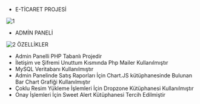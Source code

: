- E-TİCARET PROJESİ
  
![1](https://github.com/user-attachments/assets/6abbb72b-e69f-4270-bef0-0f4d428ff557)
- ADMİN PANELİ
  
![2](https://github.com/user-attachments/assets/2a62125b-0808-4c1a-b426-cdb1ed8e11d9)
ÖZELLİKLER
* Admin Panelli PHP Tabanlı Projedir
* İletişim ve Şifremi Unuttum Kısmında Php Mailer Kullanılmıştır
* MySQL Veritabanı Kullanılmıştır
* Admin Panelinde Satış Raporları İçin Chart.JS kütüphanesinde Bulunan Bar Chart Grafiği Kullanılmıştır
* Çoklu Resim Yükleme İşlemleri İçin Dropzone Kütüphanesi Kullanılmıştır
* Onay İşlemleri İçin Sweet Alert Kütüphanesi Tercih Edilmiştir
